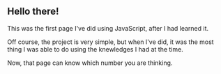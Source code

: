 ## Hello there!

This was the first page I've did using JavaScript, after I had learned it.

Off course, the project is very simple, but when I've did, it was the most thing I was able to do using the knewledges I had at the time.

Now, that page can know which number you are thinking.
